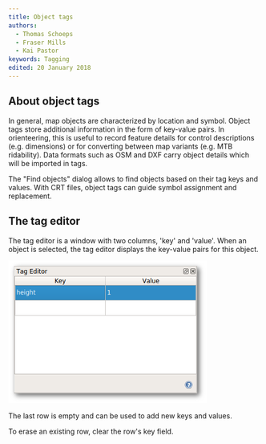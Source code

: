```yaml
---
title: Object tags
authors:
  - Thomas Schoeps
  - Fraser Mills
  - Kai Pastor
keywords: Tagging
edited: 20 January 2018
---
```


## About object tags

In general, map objects are characterized by location and symbol.
Object tags store additional information in the form of key-value pairs.
In orienteering, this is useful to record feature details for control descriptions
(e.g. dimensions) or for converting between map variants (e.g. MTB ridability).
Data formats such as OSM and DXF carry object details which will be imported in tags.

The "Find objects" dialog allows to find objects based on their tag keys and values.
With CRT files, object tags can guide symbol assignment and replacement.

## The tag editor

The tag editor is a window with two columns, 'key' and 'value'.
When an object is selected, the tag editor displays the key-value pairs for this object.

![Tag editor window](images/tag_editor.png)

The last row is empty and can be used to add new keys and values.

To erase an existing row, clear the row's key field.

